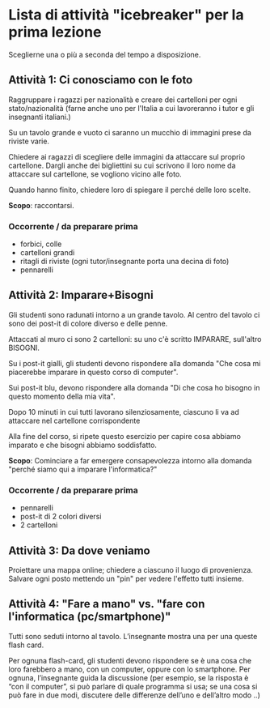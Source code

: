 # Lista di attività "icebreaker" per la prima lezione

Sceglierne una o più a seconda del tempo a disposizione.

## Attività 1: Ci conosciamo con le foto
Raggruppare i ragazzi per nazionalità e creare dei cartelloni per ogni stato/nazionalità (farne anche uno per l'Italia a cui lavoreranno i tutor e gli insegnanti italiani.)

Su un tavolo grande e vuoto ci saranno un mucchio di immagini prese da riviste varie.

Chiedere ai ragazzi di scegliere delle immagini da attaccare sul proprio cartellone.
Dargli anche dei bigliettini su cui scrivono il loro nome da attaccare sul cartellone, se vogliono vicino alle foto.

Quando hanno finito, chiedere loro di spiegare il perché delle loro scelte.

**Scopo**: raccontarsi.

### Occorrente / da preparare prima
* forbici, colle
* cartelloni grandi
* ritagli di riviste (ogni tutor/insegnante porta una decina di foto)
* pennarelli

## Attività 2: Imparare+Bisogni

Gli studenti sono radunati intorno a un grande tavolo. Al centro del tavolo ci sono dei post-it di colore diverso e delle penne.

Attaccati al muro ci sono 2 cartelloni: su uno c'è scritto IMPARARE, sull'altro BISOGNI.

Su i post-it gialli, gli studenti devono rispondere alla domanda "Che cosa mi piacerebbe imparare in questo corso di computer".

Sui post-it blu, devono rispondere alla domanda "Di che cosa ho bisogno in questo momento della mia vita".

Dopo 10 minuti in cui tutti lavorano silenziosamente, ciascuno li va ad attaccare nel cartellone corrispondente

Alla fine del corso, si ripete questo esercizio per capire cosa abbiamo imparato e che bisogni abbiamo soddisfatto.

**Scopo**: Cominciare a far emergere consapevolezza intorno alla domanda "perché siamo qui a imparare l'informatica?"

### Occorrente / da preparare prima
* pennarelli
* post-it di 2 colori diversi
* 2 cartelloni

## Attività 3: Da dove veniamo

Proiettare una mappa online; chiedere a ciascuno il luogo di provenienza. Salvare ogni posto mettendo un "pin" per vedere l'effetto tutti insieme.

## Attività 4: "Fare a mano" vs. "fare con l'informatica (pc/smartphone)"
Tutti sono seduti intorno al tavolo. L’insegnante mostra una per una queste flash card.

Per ognuna flash-card, gli studenti devono rispondere se è una cosa che loro farebbero a mano, con un computer, oppure con lo smartphone. Per ognuna, l’insegnante guida la discussione (per esempio, se la risposta è “con il computer”, si può parlare di quale programma si usa; se una cosa si può fare in due modi, discutere delle differenze dell’uno e dell’altro modo ..)

